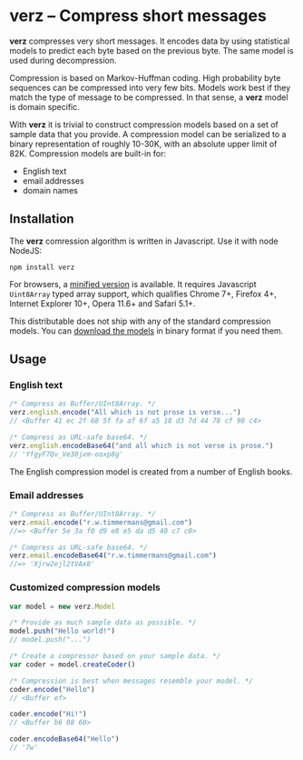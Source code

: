 verz – Compress short messages
==============================

**verz** compresses very short messages. It encodes data by using statistical
models to predict each byte based on the previous byte. The same model is
used during decompression.

Compression is based on Markov-Huffman coding. High probability byte sequences
can be compressed into very few bits. Models work best if they match the type
of message to be compressed. In that sense, a **verz** model is domain specific.

With **verz** it is trivial to construct compression models based on a set of
sample data that you provide. A compression model can be serialized to a binary
representation of roughly 10-30K, with an absolute upper limit of 82K.
Compression models are built-in for:
- English text
- email addresses
- domain names


Installation
------------

The **verz** comression algorithm is written in Javascript. Use it with node
NodeJS:

```
npm install verz
```

For browsers, a [minified version][1] is available. It requires Javascript
`Uint8Array` typed array support, which qualifies Chrome 7+, Firefox 4+,
Internet Explorer 10+, Opera 11.6+ and Safari 5.1+.

This distributable does not ship with any of the standard compression models.
You can [download the models][2] in binary format if you need them.

[1]: https://github.com/rolftimmermans/verz/blob/master/dist/verz.min.js
[2]: https://github.com/rolftimmermans/verz/blob/master/lib/models/


Usage
-----

### English text

``` javascript
/* Compress as Buffer/UInt8Array. */
verz.english.encode("All which is not prose is verse...")
// <Buffer 41 ec 2f 68 5f fa af 6f a5 18 d3 7d 44 78 cf 98 c4>

/* Compress as URL-safe base64. */
verz.english.encodeBase64("and all which is not verse is prose.")
// 'YfgyF7Qv_Ve30jxm-ooxp8g'
```

The English compression model is created from a number of English books.

### Email addresses

``` javascript
/* Compress as Buffer/UInt8Array. */
verz.email.encode("r.w.timmermans@gmail.com")
//=> <Buffer 5e 3a f0 d9 e8 e5 da d5 40 c7 c0>

/* Compress as URL-safe base64. */
verz.email.encodeBase64("r.w.timmermans@gmail.com")
//=> 'Xjrw2ejl2tVAx8'
```

### Customized compression models

``` javascript
var model = new verz.Model

/* Provide as much sample data as possible. */
model.push("Hello world!")
// model.push("...")

/* Create a compressor based on your sample data. */
var coder = model.createCoder()

/* Compression is best when messages resemble your model. */
coder.encode("Hello")
// <Buffer ef>

coder.encode("Hi!")
// <Buffer b6 08 60>

coder.encodeBase64("Hello")
// '7w'
```

